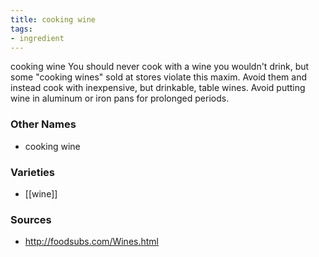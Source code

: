 ```yaml
---
title: cooking wine
tags:
- ingredient
---
```

cooking wine You should never cook with a wine you wouldn't drink, but some "cooking wines" sold at stores violate this maxim. Avoid them and instead cook with inexpensive, but drinkable, table wines. Avoid putting wine in aluminum or iron pans for prolonged periods.

### Other Names

* cooking wine

### Varieties

* [[wine]]

### Sources
* http://foodsubs.com/Wines.html
